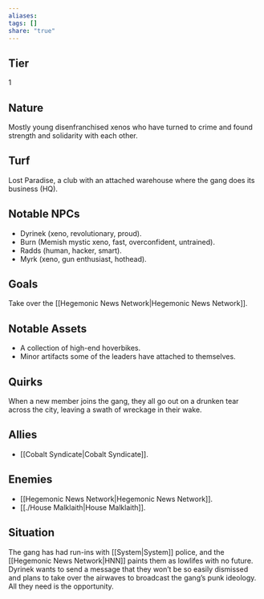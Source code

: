 ```yaml
---
aliases: 
tags: []
share: "true"
---
```

## Tier

1

## Nature

Mostly young disenfranchised xenos who have turned to crime and found strength and solidarity with each other.

## Turf

Lost Paradise, a club with an attached warehouse where the gang does its business (HQ).

## Notable NPCs

- Dyrinek (xeno, revolutionary, proud).
- Burn (Memish mystic xeno, fast, overconfident, untrained).
- Radds (human, hacker, smart).
- Myrk (xeno, gun enthusiast, hothead).


## Goals

Take over the [[Hegemonic News Network|Hegemonic News Network]].

## Notable Assets

- A collection of high-end hoverbikes.
- Minor artifacts some of the leaders have attached to themselves.


## Quirks

When a new member joins the gang, they all go out on a drunken tear across the city, leaving a swath of wreckage in their wake.

## Allies

- [[Cobalt Syndicate|Cobalt Syndicate]].


## Enemies

- [[Hegemonic News Network|Hegemonic News Network]].
- [[./House Malklaith|House Malklaith]].


## Situation

The gang has had run-ins with [[System|System]] police, and the [[Hegemonic News Network|HNN]] paints them as lowlifes with no future. Dyrinek wants to send a message that they won’t be so easily dismissed and plans to take over the airwaves to broadcast the gang’s punk ideology. All they need is the opportunity.
